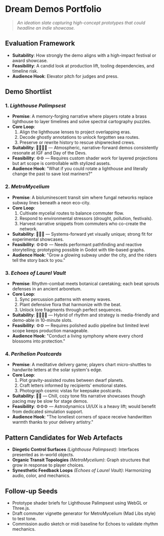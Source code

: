 # Dream Demos Portfolio

> *An ideation slate capturing high-concept prototypes that could headline an indie showcase.*

<!-- COLLAB NOTE: Extend this document with additional feasibility assessments or tie-ins to production milestones. -->

## Evaluation Framework
- **Suitability**: How strongly the demo aligns with a high-impact festival or award showcase.
- **Feasibility**: A candid look at production lift, tooling dependencies, and timeline risk.
- **Audience Hook**: Elevator pitch for judges and press.

## Demo Shortlist

### 1. *Lighthouse Palimpsest*
- **Premise**: A memory-forging narrative where players rotate a brass lighthouse to layer timelines and solve spectral cartography puzzles.
- **Core Loop**:
  1. Align the lighthouse lenses to project overlapping eras.
  2. Decode ghostly annotations to unlock forgotten sea routes.
  3. Preserve or rewrite history to rescue shipwrecked crews.
- **Suitability**: 🌟🌟🌟🌟 — Atmospheric, narrative-forward demos consistently resonate at IGF and Day of the Devs.
- **Feasibility**: ⚙️⚙️ — Requires custom shader work for layered projections but art scope is controllable with stylized assets.
- **Audience Hook**: "What if you could rotate a lighthouse and literally change the past to save lost mariners?"

### 2. *MetroMycelium*
- **Premise**: A bioluminescent transit sim where fungal networks replace subway lines beneath a neon eco-city.
- **Core Loop**:
  1. Cultivate mycelial routes to balance commuter flow.
  2. Respond to environmental stressors (drought, pollution, festivals).
  3. Harvest narrative snippets from commuters who co-create the network.
- **Suitability**: 🌟🌟🌟 — Systems-forward yet visually unique; strong fit for experimental showcases.
- **Feasibility**: ⚙️⚙️⚙️ — Needs performant pathfinding and reactive storytelling; prototyping possible in Godot with tile-based graphs.
- **Audience Hook**: "Grow a glowing subway under the city, and the riders tell the story back to you."

### 3. *Echoes of Laurel Vault*
- **Premise**: Rhythm-combat meets botanical caretaking; each beat sprouts defenses in an ancient arboretum.
- **Core Loop**:
  1. Sync percussion patterns with enemy waves.
  2. Plant defensive flora that harmonize with the beat.
  3. Unlock lore fragments through perfect sequences.
- **Suitability**: 🌟🌟🌟🌟 — Hybrid of rhythm and strategy is media-friendly and demo-able in 10-minute slots.
- **Feasibility**: ⚙️⚙️ — Requires polished audio pipeline but limited level scope keeps production manageable.
- **Audience Hook**: "Conduct a living symphony where every chord blossoms into protection."

### 4. *Perihelion Postcards*
- **Premise**: A meditative delivery game; players chart micro-shuttles to handwrite letters at the solar system's edge.
- **Core Loop**:
  1. Plot gravity-assisted routes between dwarf planets.
  2. Craft letters informed by recipients' emotional states.
  3. Photograph cosmic vistas for keepsake postcards.
- **Suitability**: 🌟🌟 — Chill, cozy tone fits narrative showcases though pacing may be slow for stage demos.
- **Feasibility**: ⚙️⚙️⚙️ — Astrodynamics UI/UX is a heavy lift; would benefit from dedicated simulation support.
- **Audience Hook**: "The loneliest corners of space receive handwritten warmth thanks to your delivery artistry."

## Pattern Candidates for Web Artefacts
- **Diegetic Control Surfaces** *(Lighthouse Palimpsest)*: Interfaces presented as in-world objects.
- **Organic Transit Topologies** *(MetroMycelium)*: Graph structures that grow in response to player choices.
- **Synesthetic Feedback Loops** *(Echoes of Laurel Vault)*: Harmonizing audio, color, and mechanics.

## Follow-up Seeds
- Prototype shader briefs for Lighthouse Palimpsest using WebGL or Three.js.
- Draft commuter vignette generator for MetroMycelium (Mad Libs style) to test tone.
- Commission audio sketch or midi baseline for Echoes to validate rhythm mechanics.

<!-- PAUSE LOG: Next contributor could append production schedule estimates or funding routes (e.g., Kowloon Nights fit?). -->
